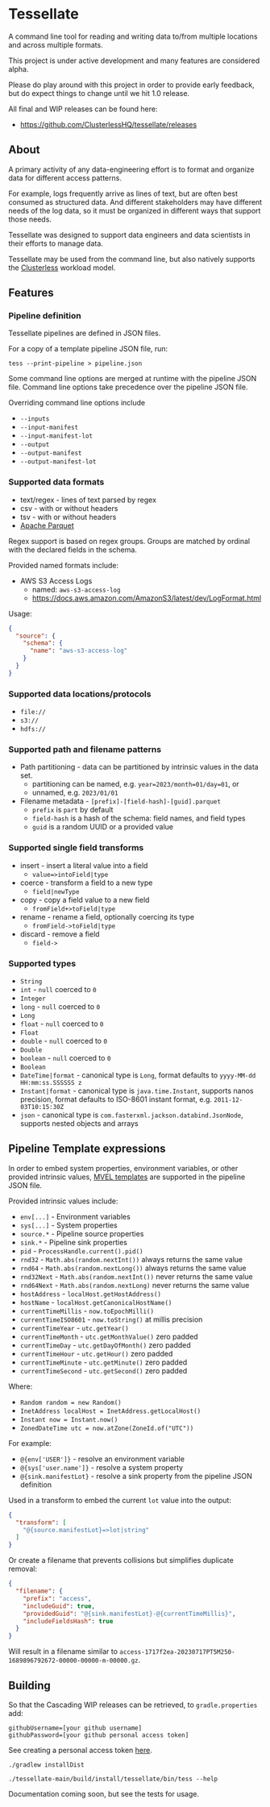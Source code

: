 # Tessellate

A command line tool for reading and writing data to/from multiple locations and across multiple formats.

This project is under active development and many features are considered alpha.

Please do play around with this project in order to provide early feedback, but do expect things to change until we hit
1.0 release.

All final and WIP releases can be found here:

- https://github.com/ClusterlessHQ/tessellate/releases

## About

A primary activity of any data-engineering effort is to format and organize data for different access patterns.

For example, logs frequently arrive as lines of text, but are often best consumed as structured data. And different
stakeholders may have different needs of the log data, so it must be organized in different ways that support those
needs.

Tessellate was designed to support data engineers and data scientists in their efforts to manage data.

Tessellate may be used from the command line, but also natively supports the
[Clusterless](https://github.com/ClusterlessHQ/clusterless) workload model.

## Features

### Pipeline definition

Tessellate pipelines are defined in JSON files.

For a copy of a template pipeline JSON file, run:

```shell
tess --print-pipeline > pipeline.json
```

Some command line options are merged at runtime with the pipeline JSON file. Command line options take precedence over
the pipeline JSON file.

Overriding command line options include

- `--inputs`
- `--input-manifest`
- `--input-manifest-lot`
- `--output`
- `--output-manifest`
- `--output-manifest-lot`

### Supported data formats

- text/regex - lines of text parsed by regex
- csv - with or without headers
- tsv - with or without headers
- [Apache Parquet](https://parquet.apache.org)

Regex support is based on regex groups. Groups are matched by ordinal with the declared fields in the schema.

Provided named formats include:

- AWS S3 Access Logs
  - named: `aws-s3-access-log`
  - https://docs.aws.amazon.com/AmazonS3/latest/dev/LogFormat.html

Usage:

```json
{
  "source": {
    "schema": {
      "name": "aws-s3-access-log"
    }
  }
}
```

### Supported data locations/protocols

- `file://`
- `s3://`
- `hdfs://`

### Supported path and filename patterns

- Path partitioning - data can be partitioned by intrinsic values in the data set.
  - partitioning can be named, e.g. `year=2023/month=01/day=01`, or
  - unnamed, e.g. `2023/01/01`
- Filename metadata - `[prefix]-[field-hash]-[guid].parquet`
  - `prefix` is `part` by default
  - `field-hash` is a hash of the schema: field names, and field types
  - `guid` is a random UUID or a provided value

### Supported single field transforms

- insert - insert a literal value into a field
  - `value=>intoField|type`
- coerce - transform a field to a new type
  - `field|newType`
- copy - copy a field value to a new field
  - `fromField+>toField|type`
- rename - rename a field, optionally coercing its type
  - `fromField->toField|type`
- discard - remove a field
  - `field->`

### Supported types

- `String`
- `int` - `null` coerced to `0`
- `Integer`
- `long` - `null` coerced to `0`
- `Long`
- `float` - `null` coerced to `0`
- `Float`
- `double` - `null` coerced to `0`
- `Double`
- `boolean` - `null` coerced to `0`
- `Boolean`
- `DateTime|format` - canonical type is `Long`, format defaults to `yyyy-MM-dd HH:mm:ss.SSSSSS z`
- `Instant|format` - canonical type is `java.time.Instant`, supports nanos precision, format defaults to ISO-8601
  instant format, e.g. `2011-12-03T10:15:30Z`
- `json` - canonical type is `com.fasterxml.jackson.databind.JsonNode`, supports nested objects and arrays

## Pipeline Template expressions

In order to embed system properties, environment variables, or other provided intrinsic values, [MVEL
templates](http://mvel.documentnode.com) are supported in the pipeline JSON file.

Provided intrinsic values include:

- `env[...]` - Environment variables
- `sys[...]` - System properties
- `source.*` - Pipeline source properties
- `sink.*` - Pipeline sink properties
- `pid` - `ProcessHandle.current().pid()`
- `rnd32` - `Math.abs(random.nextInt())` always returns the same value
- `rnd64` - `Math.abs(random.nextLong())` always returns the same value
- `rnd32Next` - `Math.abs(random.nextInt())` never returns the same value
- `rnd64Next` - `Math.abs(random.nextLong)` never returns the same value
- `hostAddress` - `localHost.getHostAddress()`
- `hostName` - `localHost.getCanonicalHostName()`
- `currentTimeMillis` - `now.toEpochMilli()`
- `currentTimeISO8601` - `now.toString()` at millis precision
- `currentTimeYear` - `utc.getYear()`
- `currentTimeMonth` - `utc.getMonthValue()` zero padded
- `currentTimeDay` - `utc.getDayOfMonth()` zero padded
- `currentTimeHour` -  `utc.getHour()` zero padded
- `currentTimeMinute` - `utc.getMinute()` zero padded
- `currentTimeSecond` - `utc.getSecond()` zero padded

Where:

- `Random random = new Random()`
- `InetAddress localHost = InetAddress.getLocalHost()`
- `Instant now = Instant.now()`
- `ZonedDateTime utc = now.atZone(ZoneId.of("UTC"))`

For example:

- `@{env['USER']}` - resolve an environment variable
- `@{sys['user.name']}` - resolve a system property
- `@{sink.manifestLot}` - resolve a sink property from the pipeline JSON definition

Used in a transform to embed the current `lot` value into the output:

```json
{
  "transform": [
    "@{source.manifestLot}=>lot|string"
  ]
}
```

Or create a filename that prevents collisions but simplifies duplicate removal:

```json
{
  "filename": {
    "prefix": "access",
    "includeGuid": true,
    "providedGuid": "@{sink.manifestLot}-@{currentTimeMillis}",
    "includeFieldsHash": true
  }
}
```

Will result in a filename similar to `access-1717f2ea-20230717PT5M250-1689896792672-00000-00000-m-00000.gz`.

## Building

So that the Cascading WIP releases can be retrieved, to `gradle.properties` add:

```properties
githubUsername=[your github username]
githubPassword=[your github personal access token]
```

See creating a personal access
token [here](https://docs.github.com/en/github/authenticating-to-github/creating-a-personal-access-token).

```shell
./gradlew installDist
```

```shell
./tessellate-main/build/install/tessellate/bin/tess --help
```

Documentation coming soon, but see the tests for usage. 
